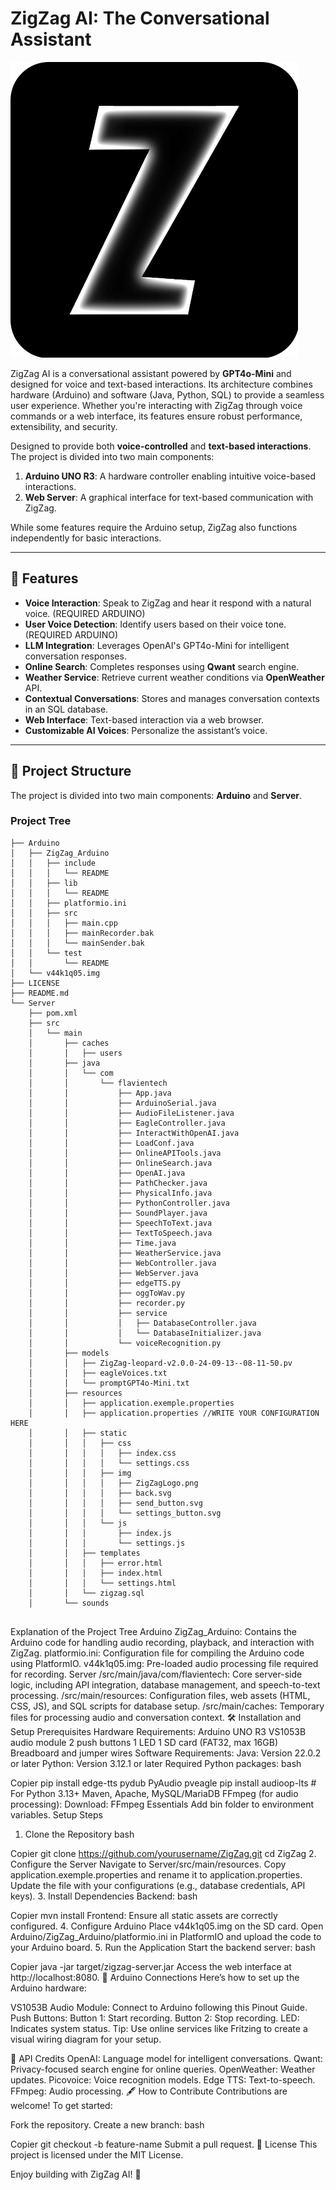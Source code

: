 # ZigZag AI: The Conversational Assistant

![ZigZag Logo](Server/src/main/resources/static/img/ZigZagLogo.png)

ZigZag AI is a conversational assistant powered by **GPT4o-Mini** and designed for voice and text-based interactions. Its architecture combines hardware (Arduino) and software (Java, Python, SQL) to provide a seamless user experience. Whether you're interacting with ZigZag through voice commands or a web interface, its features ensure robust performance, extensibility, and security.

Designed to provide both **voice-controlled** and **text-based interactions**. The project is divided into two main components:  

1. **Arduino UNO R3**: A hardware controller enabling intuitive voice-based interactions.  
2. **Web Server**: A graphical interface for text-based communication with ZigZag.

While some features require the Arduino setup, ZigZag also functions independently for basic interactions.  

---

## 🌟 Features

- **Voice Interaction**: Speak to ZigZag and hear it respond with a natural voice. (REQUIRED ARDUINO)
- **User Voice Detection**: Identify users based on their voice tone.  (REQUIRED ARDUINO)
- **LLM Integration**: Leverages OpenAI's GPT4o-Mini for intelligent conversation responses.
- **Online Search**: Completes responses using **Qwant** search engine.
- **Weather Service**: Retrieve current weather conditions via **OpenWeather** API.
- **Contextual Conversations**: Stores and manages conversation contexts in an SQL database.
- **Web Interface**: Text-based interaction via a web browser.
- **Customizable AI Voices**: Personalize the assistant’s voice.

---

## 📂 Project Structure

The project is divided into two main components: **Arduino** and **Server**.

### Project Tree

```plaintext
├── Arduino
│   ├── ZigZag_Arduino
│   │   ├── include
│   │   │   └── README
│   │   ├── lib
│   │   │   └── README
│   │   ├── platformio.ini
│   │   ├── src
│   │   │   ├── main.cpp
│   │   │   ├── mainRecorder.bak
│   │   │   └── mainSender.bak
│   │   └── test
│   │       └── README
│   └── v44k1q05.img
├── LICENSE
├── README.md
└── Server
    ├── pom.xml
    ├── src
    │   └── main
    │       ├── caches
    │       │   ├── users
    │       ├── java
    │       │   └── com
    │       │       └── flavientech
    │       │           ├── App.java
    │       │           ├── ArduinoSerial.java
    │       │           ├── AudioFileListener.java
    │       │           ├── EagleController.java
    │       │           ├── InteractWithOpenAI.java
    │       │           ├── LoadConf.java
    │       │           ├── OnlineAPITools.java
    │       │           ├── OnlineSearch.java
    │       │           ├── OpenAI.java
    │       │           ├── PathChecker.java
    │       │           ├── PhysicalInfo.java
    │       │           ├── PythonController.java
    │       │           ├── SoundPlayer.java
    │       │           ├── SpeechToText.java
    │       │           ├── TextToSpeech.java
    │       │           ├── Time.java
    │       │           ├── WeatherService.java
    │       │           ├── WebController.java
    │       │           ├── WebServer.java
    │       │           ├── edgeTTS.py
    │       │           ├── oggToWav.py
    │       │           ├── recorder.py
    │       │           ├── service
    │       │           │   ├── DatabaseController.java
    │       │           │   └── DatabaseInitializer.java
    │       │           └── voiceRecognition.py
    │       ├── models
    │       │   ├── ZigZag-leopard-v2.0.0-24-09-13--08-11-50.pv
    │       │   ├── eagleVoices.txt
    │       │   └── promptGPT4o-Mini.txt
    │       ├── resources
    │       │   ├── application.exemple.properties
    │       │   ├── application.properties //WRITE YOUR CONFIGURATION HERE
    │       │   ├── static
    │       │   │   ├── css
    │       │   │   │   ├── index.css
    │       │   │   │   └── settings.css
    │       │   │   ├── img
    │       │   │   │   ├── ZigZagLogo.png
    │       │   │   │   ├── back.svg
    │       │   │   │   ├── send_button.svg
    │       │   │   │   └── settings_button.svg
    │       │   │   └── js
    │       │   │       ├── index.js
    │       │   │       └── settings.js
    │       │   ├── templates
    │       │   │   ├── error.html
    │       │   │   ├── index.html
    │       │   │   └── settings.html
    │       │   └── zigzag.sql
    │       └── sounds


```
Explanation of the Project Tree
Arduino
ZigZag_Arduino: Contains the Arduino code for handling audio recording, playback, and interaction with ZigZag.
platformio.ini: Configuration file for compiling the Arduino code using PlatformIO.
v44k1q05.img: Pre-loaded audio processing file required for recording.
Server
/src/main/java/com/flavientech: Core server-side logic, including API integration, database management, and speech-to-text processing.
/src/main/resources: Configuration files, web assets (HTML, CSS, JS), and SQL scripts for database setup.
/src/main/caches: Temporary files for processing audio and conversation context.
🛠️ Installation and Setup
Prerequisites
Hardware Requirements:
Arduino UNO R3
VS1053B audio module
2 push buttons
1 LED
1 SD card (FAT32, max 16GB)
Breadboard and jumper wires
Software Requirements:
Java: Version 22.0.2 or later
Python: Version 3.12.1 or later
Required Python packages:
bash

Copier
pip install edge-tts pydub PyAudio pveagle
pip install audioop-lts  # For Python 3.13+
Maven, Apache, MySQL/MariaDB
FFmpeg (for audio processing):
Download: FFmpeg Essentials
Add bin folder to environment variables.
Setup Steps
1. Clone the Repository
bash

Copier
git clone https://github.com/yourusername/ZigZag.git
cd ZigZag
2. Configure the Server
Navigate to Server/src/main/resources.
Copy application.exemple.properties and rename it to application.properties.
Update the file with your configurations (e.g., database credentials, API keys).
3. Install Dependencies
Backend:
bash

Copier
mvn install
Frontend: Ensure all static assets are correctly configured.
4. Configure Arduino
Place v44k1q05.img on the SD card.
Open Arduino/ZigZag_Arduino/platformio.ini in PlatformIO and upload the code to your Arduino board.
5. Run the Application
Start the backend server:
bash

Copier
java -jar target/zigzag-server.jar
Access the web interface at http://localhost:8080.
🤖 Arduino Connections
Here’s how to set up the Arduino hardware:

VS1053B Audio Module:
Connect to Arduino following this Pinout Guide.
Push Buttons:
Button 1: Start recording.
Button 2: Stop recording.
LED:
Indicates system status.
Tip: Use online services like Fritzing to create a visual wiring diagram for your setup.

📜 API Credits
OpenAI: Language model for intelligent conversations.
Qwant: Privacy-focused search engine for online queries.
OpenWeather: Weather updates.
Picovoice: Voice recognition models.
Edge TTS: Text-to-speech.
FFmpeg: Audio processing.
🖋️ How to Contribute
Contributions are welcome! To get started:

Fork the repository.
Create a new branch:
bash

Copier
git checkout -b feature-name
Submit a pull request.
📜 License
This project is licensed under the MIT License.

Enjoy building with ZigZag AI! 🚀

